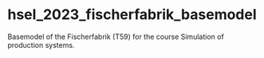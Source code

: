# hsel_2023_fischerfabrik_basemodel
Basemodel of the Fischerfabrik (T59) for the course Simulation of production systems.
